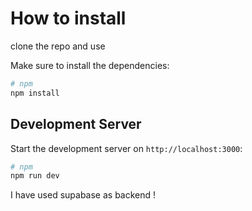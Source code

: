 # How to install 

clone the repo and use 

Make sure to install the dependencies:

```bash
# npm
npm install

```

## Development Server

Start the development server on `http://localhost:3000`:

```bash
# npm
npm run dev

```

I have used supabase as backend ! 



